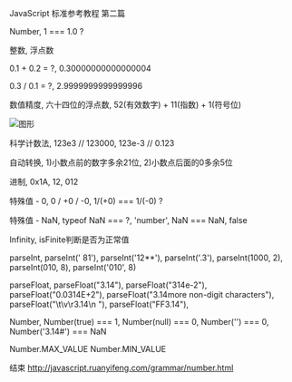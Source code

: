 JavaScript
标准参考教程
第二篇

Number,
1 === 1.0 ?

整数,
浮点数

0.1 + 0.2 = ?,
0.30000000000000004

0.3 / 0.1 = ?,
2.9999999999999996

数值精度,
六十四位的浮点数,
52(有效数字) + 11(指数) + 1(符号位)

![图形](http://segmentfault.com/img/bVbSfQ)

科学计数法,
123e3 // 123000,
123e-3 // 0.123

自动转换,
1)小数点前的数字多余21位,
2)小数点后面的0多余5位

进制,
0x1A,
12,
012

特殊值 - 0,
0 / +0 / -0,
1/(+0) === 1/(-0) ?

特殊值 - NaN,
typeof NaN === ?,
'number',
NaN === NaN,
false

Infinity,
isFinite判断是否为正常值

parseInt,
parseInt(' 81'),
parseInt('12**'),
parseInt('.3'),
parseInt(1000, 2),
parseInt(010, 8),
parseInt('010', 8)

parseFloat,
parseFloat("3.14"),
parseFloat("314e-2"),
parseFloat("0.0314E+2"),
parseFloat("3.14more non-digit characters"),
parseFloat("\t\v\r3.14\n "),
parseFloat("FF3.14"),

Number,
Number(true) === 1,
Number(null) === 0,
Number('')   === 0,
Number('3.14#') === NaN

Number.MAX_VALUE
Number.MIN_VALUE

结束
http://javascript.ruanyifeng.com/grammar/number.html